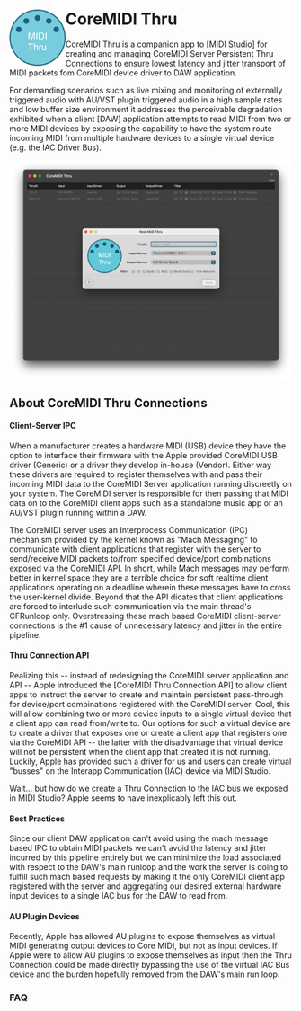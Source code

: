 <div>
<img align="left" src="https://github.com/3rdGen-Media/CoreMIDI-Thru/blob/master/Resources/Assets/AppIcon/Logo1024x1024.png" width="100">
<h1>CoreMIDI Thru</h1>
</div>
    
CoreMIDI Thru is a companion app to [MIDI Studio] for creating and managing CoreMIDI Server Persistent Thru Connections to ensure lowest latency and jitter transport of MIDI packets fom CoreMIDI device driver to DAW application. 

For demanding scenarios such as live mixing and monitoring of externally triggered audio with AU/VST plugin triggered audio in a high sample rates and low buffer size environment it addresses the perceivable degradation exhibited when a client [DAW] application attempts to read MIDI from two or more MIDI devices by exposing the capability to have the system route incoming MIDI from multiple hardware devices to a single virtual device (e.g. the IAC Driver Bus).

<img align="center" src="https://github.com/3rdGen-Media/CoreMIDI-Thru/blob/master/Resources/Images/MainWindow.png">

<h2>About CoreMIDI Thru Connections</h2>

<h4>Client-Server IPC</h3>

When a manufacturer creates a hardware MIDI (USB) device they have the option to interface their firmware with the Apple provided CoreMIDI USB driver (Generic) or a driver they develop in-house (Vendor).  Either way these drivers are required to register themselves with and pass their incoming MIDI data to the CoreMIDI Server application running discreetly on your system.  The CoreMIDI server is responsible for then passing that MIDI data on to the CoreMIDI client apps such as a standalone music app or an AU/VST plugin running within a DAW. 

The CoreMIDI server uses an Interprocess Communication (IPC) mechanism provided by the kernel known as "Mach Messaging" to communicate with client applications that register with the server to send/receive MIDI packets to/from specified device/port combinations exposed via the CoreMIDI API.  In short, while Mach messages may perform better in kernel space they are a terrible choice for soft realtime client applications operating on a deadline wherein these messages have to cross the user-kernel divide.  Beyond that the API dicates that client applications are forced to interlude such communication via the main thread's CFRunloop only.  Overstressing these mach based CoreMIDI client-server connections is the #1 cause of unnecessary latency and jitter in the entire pipeline.    

<h4>Thru Connection API</h4>

Realizing this -- instead of redesigning the CoreMIDI server application and API -- Apple introduced the [CoreMIDI Thru Connection API] to allow client apps to instruct the server to create and maintain persistent pass-through for device/port combinations registered with the CoreMIDI server.  Cool, this will allow combining two or more device inputs to a single virtual device that a client app can read from/write to.  Our options for such a virtual device are to create a driver that exposes one or create a client app that registers one via the CoreMIDI API -- the latter with the disadvantage that virtual device will not be persistent when the client app that created it is not running.  Luckily, Apple has provided such a driver for us and users can create virtual "busses" on the Interapp Communication (IAC) device via MIDI Studio.  

Wait... but how do we create a Thru Connection to the IAC bus we exposed in MIDI Studio?  Apple seems to have inexplicably left this out.             

<h4>Best Practices</h4>

Since our client DAW application can't avoid using the mach message based IPC to obtain MIDI packets we can't avoid the latency and jitter incurred by this pipeline entirely but we can minimize the load associated with respect to the DAW's main runloop and the work the server is doing to fulfill such mach based requests by making it the only CoreMIDI client app registered with the server and aggregating our desired external hardware input devices to a single IAC bus for the DAW to read from.

<h4>AU Plugin Devices</h4>

Recently, Apple has allowed AU plugins to expose themselves as virtual MIDI generating output devices to Core MIDI, but not as input devices.  If Apple were to allow AU plugins to expose themselves as input then the Thru Connection could be made directly bypassing the use of the virtual IAC Bus device and the burden hopefully removed from the DAW's main run loop.   

<h3>FAQ</h3>
